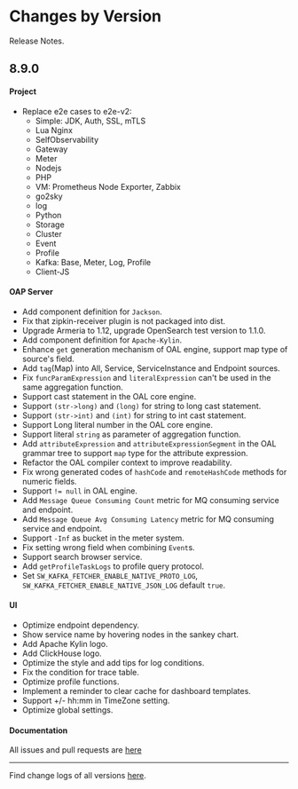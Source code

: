 Changes by Version
==================
Release Notes.

8.9.0
------------------
#### Project

* Replace e2e cases to e2e-v2:
  - Simple: JDK, Auth, SSL, mTLS
  - Lua Nginx
  - SelfObservability
  - Gateway
  - Meter
  - Nodejs
  - PHP
  - VM: Prometheus Node Exporter, Zabbix
  - go2sky
  - log
  - Python
  - Storage
  - Cluster
  - Event
  - Profile
  - Kafka: Base, Meter, Log, Profile
  - Client-JS

#### OAP Server

* Add component definition for `Jackson`.
* Fix that zipkin-receiver plugin is not packaged into dist.
* Upgrade Armeria to 1.12, upgrade OpenSearch test version to 1.1.0.
* Add component definition for `Apache-Kylin`.
* Enhance `get` generation mechanism of OAL engine, support map type of source's field.
* Add `tag`(Map) into All, Service, ServiceInstance and Endpoint sources.
* Fix `funcParamExpression` and `literalExpression` can't be used in the same aggregation function.
* Support cast statement in the OAL core engine.
* Support `(str->long)` and `(long)` for string to long cast statement.
* Support `(str->int)` and `(int)` for string to int cast statement.
* Support Long literal number in the OAL core engine.
* Support literal `string` as parameter of aggregation function.
* Add `attributeExpression` and `attributeExpressionSegment` in the OAL grammar tree to support `map` type for the
  attribute expression.
* Refactor the OAL compiler context to improve readability.
* Fix wrong generated codes of `hashCode` and `remoteHashCode` methods for numeric fields.
* Support `!= null` in OAL engine.
* Add `Message Queue Consuming Count` metric for MQ consuming service and endpoint.
* Add `Message Queue Avg Consuming Latency` metric for MQ consuming service and endpoint.
* Support `-Inf` as bucket in the meter system.
* Fix setting wrong field when combining `Event`s.
* Support search browser service.
* Add `getProfileTaskLogs` to profile query protocol.
* Set `SW_KAFKA_FETCHER_ENABLE_NATIVE_PROTO_LOG`, `SW_KAFKA_FETCHER_ENABLE_NATIVE_JSON_LOG` default `true`.

#### UI

* Optimize endpoint dependency.
* Show service name by hovering nodes in the sankey chart.
* Add Apache Kylin logo.
* Add ClickHouse logo.
* Optimize the style and add tips for log conditions.
* Fix the condition for trace table.
* Optimize profile functions.
* Implement a reminder to clear cache for dashboard templates.
* Support +/- hh:mm in TimeZone setting.
* Optimize global settings.

#### Documentation

All issues and pull requests are [here](https://github.com/apache/skywalking/milestone/101?closed=1)

------------------
Find change logs of all versions [here](changes).
